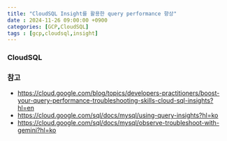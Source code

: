 ```yaml
---
title: "CloudSQL Insight를 활용한 query performance 향상"
date : 2024-11-26 09:00:00 +0900
categories: [GCP,CloudSQL]
tags : [gcp,cloudsql,insight]
---
```




### **CloudSQL**

### **참고**
- <https://cloud.google.com/blog/topics/developers-practitioners/boost-your-query-performance-troubleshooting-skills-cloud-sql-insights?hl=en>
- <https://cloud.google.com/sql/docs/mysql/using-query-insights?hl=ko>
- <https://cloud.google.com/sql/docs/mysql/observe-troubleshoot-with-gemini?hl=ko>